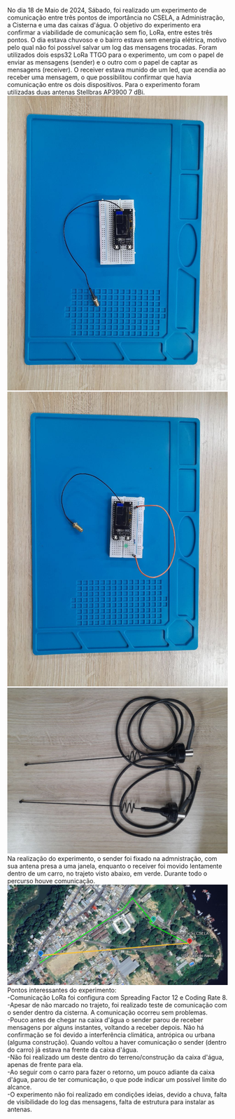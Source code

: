 No dia 18 de Maio de 2024, Sábado, foi realizado um experimento de comunicação entre três pontos de importância no CSELA, a Administração, a Cisterna e uma das caixas d'água. 
O objetivo do experimento era confirmar a viabilidade de comunicação sem fio, LoRa, entre estes três pontos. 
O dia estava chuvoso e o bairro estava sem energia elétrica, motivo pelo qual não foi possível salvar um log das mensagens trocadas. 
Foram utilizados dois esps32 LoRa TTGO para o experimento, um com o papel de enviar as mensagens (sender) e o outro com o papel de captar as mensagens (receiver). O receiver estava munido de um led, que acendia ao receber uma mensagem, o que possibilitou confirmar
que havia comunicação entre os dois dispositivos. Para o experimento foram utilizadas duas antenas Stellbras AP3900 7 dBi. <br />
![Imagem do Sender](https://github.com/gabrielToledanoF/Experimentos-IoTS---CSELA/blob/main/Experimento%20de%20Comunica%C3%A7%C3%A3o%20(18%20-%2005%20-2024)/Imagens/esp32-lora-ttgo-sender.jpg?raw=true)
![Imagem do Receiver](https://github.com/gabrielToledanoF/Experimentos-IoTS---CSELA/blob/main/Experimento%20de%20Comunica%C3%A7%C3%A3o%20(18%20-%2005%20-2024)/Imagens/esp32-lora-ttgo-receiver.jpg?raw=true)
![Imagem das Antenas](https://github.com/gabrielToledanoF/Experimentos-IoTS---CSELA/blob/main/Experimento%20de%20Comunica%C3%A7%C3%A3o%20(18%20-%2005%20-2024)/Imagens/antenas-stellbras-3900-7dbi.jpg?raw=true)
Na realização do experimento, o sender foi fixado na admnistração, com sua antena presa a uma janela, enquanto o receiver foi movido lentamente dentro de um carro, no trajeto visto abaixo, em verde. Durante todo o percurso houve comunicação.<br />
![Area do Experimento](https://github.com/gabrielToledanoF/Experimentos-IoTS---CSELA/blob/main/Experimento%20de%20Comunica%C3%A7%C3%A3o%20(18%20-%2005%20-2024)/Imagens/area-experimento.png?raw=true)
Pontos interessantes do experimento:<br />
  -Comunicação LoRa foi configura com Spreading Factor 12 e Coding Rate 8.<br />
  -Apesar de não marcado no trajeto, foi realizado teste de comunicação com o sender dentro da cisterna. A comunicação ocorreu sem problemas.<br />
  -Pouco antes de chegar na caixa d'água o sender parou de receber mensagens por alguns instantes, voltando a receber depois. Não há confirmação se foi devido a interferência climática, antrópica ou urbana (alguma construção). Quando voltou a haver comunicação o sender (dentro do carro) já estava na frente da caixa d'água. <br />
  -Não foi realizado um deste dentro do terreno/construção da caixa d'água, apenas de frente para ela. <br />
  -Ao seguir com o carro para fazer o retorno, um pouco adiante da caixa d'água, parou de ter comunicação, o que pode indicar um possível limite do alcance. <br />
  -O experimento não foi realizado em condições ideias, devido a chuva, falta de visibilidade do log das mensagens, falta de estrutura para instalar as antenas. <br />
